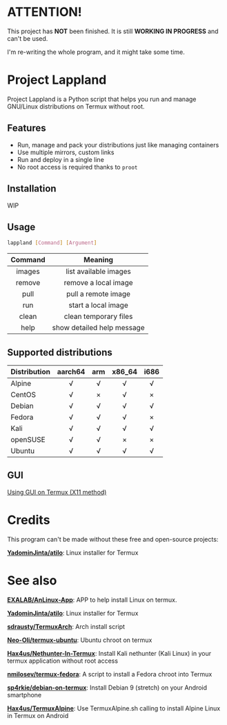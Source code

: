# ATTENTION!
This project has **NOT** been finished. It is still **WORKING IN PROGRESS** and can't be used.

I'm re-writing the whole program, and it might take some time.

# Project Lappland
Project Lappland is a Python script that helps you run and manage GNU/Linux distributions on Termux without root.

## Features
* Run, manage and pack your distributions just like managing containers
* Use multiple mirrors, custom links
* Run and deploy in a single line
* No root access is required thanks to `proot`

## Installation
WIP

## Usage

``` bash
lappland [Command] [Argument]
```

|Command|Meaning                   |
|:-----:|:------------------------:|
|images |list available images     |
|remove |remove a local image      |
|pull   |pull a remote image       |
|run    |start a local image       |
|clean  |clean temporary files     |
|help   |show detailed help message|

## Supported distributions

| Distribution  | aarch64 |  arm  | x86_64 | i686  |
| ------------- | :-----: | :---: | :----: | :---: |
| Alpine        |    √    |   √   |   √    |   √   |
| CentOS        |    √    |   ×   |   √    |   ×   |
| Debian        |    √    |   √   |   √    |   √   |
| Fedora        |    √    |   √   |   √    |   ×   |
| Kali          |    √    |   √   |   √    |   √   |
| openSUSE      |    √    |   √   |   ×    |   ×   |
| Ubuntu        |    √    |   √   |   √    |   √   |

## GUI

[Using GUI on Termux (X11 method)](https://ivonblog.com/en-us/posts/termux-x11/)

# Credits
This program can't be made without these free and open-source projects:

**[YadominJinta/atilo](https://github.com/YadominJinta/atilo/)**: Linux installer for Termux

# See also

**[EXALAB/AnLinux-App](https://github.com/EXALAB/AnLinux-App)**: APP to help install Linux on termux.

**[YadominJinta/atilo](https://github.com/YadominJinta/atilo/)**: Linux installer for Termux<br>

**[sdrausty/TermuxArch](https://github.com/sdrausty/TermuxArch)**: Arch install script

**[Neo-Oli/termux-ubuntu](https://github.com/Neo-Oli/termux-ubuntu)**: Ubuntu chroot on termux

**[Hax4us/Nethunter-In-Termux](https://github.com/Hax4us/Nethunter-In-Termux)**: Install Kali nethunter (Kali Linux) in your termux application without root access

**[nmilosev/termux-fedora](https://github.com/nmilosev/termux-fedora)**: A script to install a Fedora chroot into Termux

**[sp4rkie/debian-on-termux](https://github.com/sp4rkie/debian-on-termux)**: Install Debian 9 (stretch) on your Android smartphone

**[Hax4us/TermuxAlpine](https://github.com/Hax4us/TermuxAlpine)**: Use TermuxAlpine.sh calling to install Alpine Linux in Termux on Android